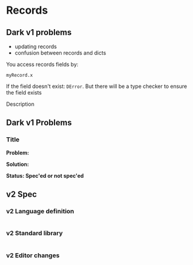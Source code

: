 # Records

## Dark v1 problems

* updating records
* confusion between records and dicts

You access records fields by:

```
myRecord.x
```

If the field doesn't exist: `DError`. But there will be a type checker to ensure the field exists

Description

## Dark v1 Problems

### Title

**Problem:**

**Solution:**

**Status: Spec'ed or not spec'ed**

## v2 Spec

### v2 Language definition

```
```

### v2 Standard library

```
```

### v2 Editor changes

###
